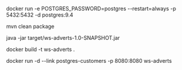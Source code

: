 docker run -e POSTGRES_PASSWORD=postgres --restart=always -p 5432:5432 -d postgres:9.4

mvn clean package

java -jar target/ws-adverts-1.0-SNAPSHOT.jar

docker build -t ws-adverts .

docker run -d --link postgres-customers -p 8080:8080 ws-adverts
